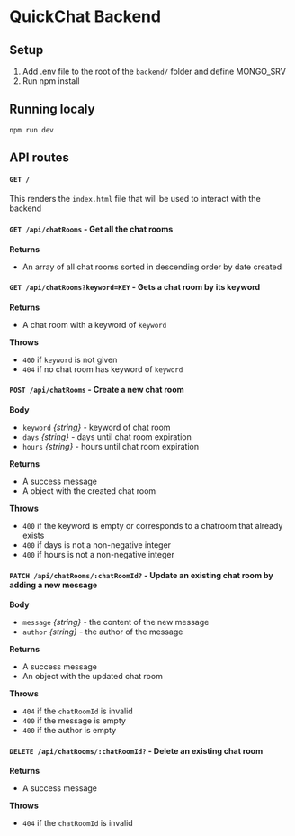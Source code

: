 # QuickChat Backend

## Setup

1. Add .env file to the root of the `backend/` folder and define MONGO_SRV
2. Run npm install

## Running localy

`npm run dev`

## API routes

#### `GET /`

This renders the `index.html` file that will be used to interact with the backend

#### `GET /api/chatRooms` - Get all the chat rooms

**Returns**

- An array of all chat rooms sorted in descending order by date created

#### `GET /api/chatRooms?keyword=KEY` - Gets a chat room by its keyword

**Returns**

- A chat room with a keyword of `keyword`

**Throws**

- `400` if `keyword` is not given
- `404` if no chat room has keyword of `keyword`

#### `POST /api/chatRooms` - Create a new chat room

**Body**

- `keyword` _{string}_ - keyword of chat room
- `days` _{string}_ - days until chat room expiration
- `hours` _{string}_ - hours until chat room expiration

**Returns**

- A success message
- A object with the created chat room

**Throws**

- `400` if the keyword is empty or corresponds to a chatroom that already exists
- `400` if days is not a non-negative integer
- `400` if hours is not a non-negative integer

#### `PATCH /api/chatRooms/:chatRoomId?` - Update an existing chat room by adding a new message

**Body**

- `message` _{string}_ - the content of the new message
- `author` _{string}_ - the author of the message

**Returns**

- A success message
- An object with the updated chat room

**Throws**

- `404` if the `chatRoomId` is invalid
- `400` if the message is empty
- `400` if the author is empty

#### `DELETE /api/chatRooms/:chatRoomId?` - Delete an existing chat room

**Returns**

- A success message

**Throws**

- `404` if the `chatRoomId` is invalid
